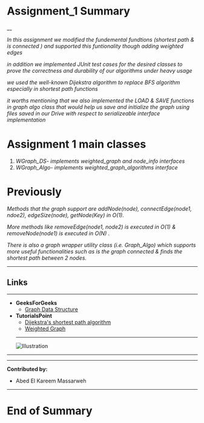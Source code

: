 #   Assignment_1 Summary 

__

_In this assignment we modified the fundemental fundtions (shortest path & is connected ) and supported this funtionality though adding weighted edges_

_in addition we implemented JUnit test cases for the desired classes to prove the correctness and durability of our algorithms under heavy usage_

_we used the well-known Dijekstra algorithm to replace BFS algorithm especially in shortest path functions_

_it worths mentioning that we also implemented the LOAD & SAVE functions in graph algo class that would help us save and initialize the graph using files saved in our Drive with respect to serializeable interface implementation_

# Assignment 1 main classes
1)  _WGraph_DS- implements weighted_graph and node_info interfaces_
2)  _WGraph_Algo- implements weighted_graph_algorithms interface_

# Previously

_Methods that the graph support are addNode(node), connectEdge(node1, ndoe2), edgeSize(node), getNode(Key) in O(1)._

_More methods like removeEdge(node1, node2) is executed in O(1) & removeNode(node1) is executed in O(N) ._

_There is also a graph wrapper utility class (i.e. Graph_Algo) which supports more useful functionalities such as is the graph connected & finds the shortest path between 2 nodes._

___
## Links
---
* **GeeksForGeeks**
  * [Graph Data Structure](https://www.geeksforgeeks.org/graph-data-structure-and-algorithms/)
* **TutorialsPoint**
    * [Dijekstra's shortest path algorithm](https://www.geeksforgeeks.org/dijkstras-shortest-path-algorithm-greedy-algo-7/)
    * [Weighted Graph](https://www.tutorialspoint.com/weighted-graph-representation-in-data-structure)
  ---
  <!--Images-->
  ![Illustration](https://www.researchgate.net/profile/Ljubisa_Stankovic/publication/329350163/figure/fig1/AS:730501790855170@1551176607921/An-example-of-a-weighted-graph.png)
___

---
**Contributed by:**
* Abed El Kareem Massarweh
---

# End of Summary

